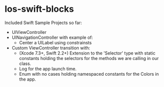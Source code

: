# Ios-swift-blocks
Included Swift Sample Projects so far:

- UIViewController
- UINavigationController with example of: 
    - Center a UILabel using constrainsts
- Custom ViewController transition with:
    - (Xcode 7.3+, Swift 2.2+) Extension to the 'Selector' type with static constants holding the selectors for the methods we are calling in our class. 
    - Log for the app launch time.
    - Enum with no cases holding namespaced constants for the Colors in the app.
